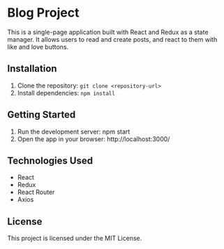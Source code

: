 # Blog Project

This is a single-page application built with React and Redux as a state manager. It allows users to read and create posts, and react to them with like and love buttons.

## Installation

1. Clone the repository: `git clone <repository-url>`
2. Install dependencies: `npm install`

## Getting Started

1. Run the development server: npm start
2. Open the app in your browser: http://localhost:3000/

## Technologies Used

- React
- Redux
- React Router
- Axios

## License

This project is licensed under the MIT License.
